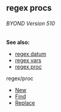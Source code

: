 ## regex procs 
###### BYOND Version 510
**See also:**
*   [regex datum](/ref/regex.md) 
*   [regex vars](/ref/regex/var.md) 
*   [regex proc](/ref/proc/regex.md) 
<!-- -->
regex/proc
*   [New](/ref/proc/regex.md) 
*   [Find](/ref/regex/proc/Find.md) 
*   [Replace](/ref/regex/proc/Replace.md) 